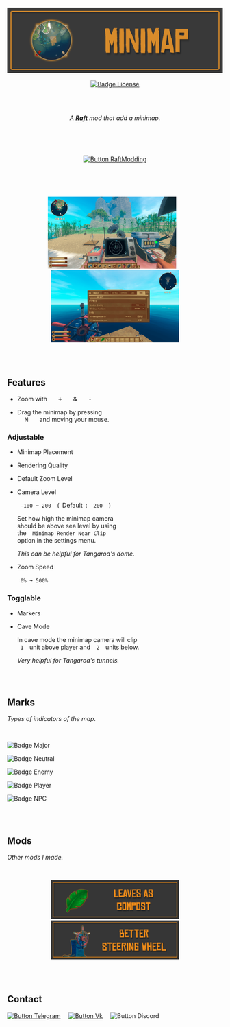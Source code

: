 
<div align = center>

![Banner]

[![Badge License]][License]

<br>
<br>

*A **[Raft]** mod that add a minimap.*

<br>
<br>
<br>

[![Button RaftModding]][RaftModding]

<br>
<br>
<br>

<img
    src = 'Resources/PreviewA.png'
    width = 300
/>   
<img
    src = 'Resources/PreviewB.png'
    width = 300
/>

</div>

<br>
<br>

## Features

-   Zoom with  <kbd>  +  </kbd>  &  <kbd>  -  </kbd>

-   Drag the minimap by pressing <br>
    <kbd>  M  </kbd>  and moving your mouse.

### Adjustable

-   Minimap Placement

-   Rendering Quality

-   Default Zoom Level

-   Camera Level

    ` -100 ➞ 200 `  (  Default  :  ` 200 `  )

    Set how high the minimap camera <br>
    should be above sea level by using <br>
    the  ` Minimap Render Near Clip ` <br>
    option in the settings menu.
    
    *This can be helpful for  Tangaroa's dome.*
    
-   Zoom Speed

    ` 0% ➞ 500% `

### Togglable

-   Markers

-   Cave Mode

    In cave mode the minimap camera will clip <br>
    ` 1 `  unit above player and  ` 2 `  units below.
    
    *Very helpful for Tangaroa's tunnels.*

<br>
<br>

## Marks

*Types of indicators of the map.*

<br>

![Badge Major]

![Badge Neutral]

![Badge Enemy]

![Badge Player]

![Badge NPC]

<br>
<br>

## Mods

*Other mods I made.*

<br>


<div align = center>

[<img
    src = 'Resources/Leaves As Compost.png'
    width = 300
/>][Leaves As Compost]
[<img
    src = 'Resources/Better Steering Wheel.png'
    width = 300
/>][Better Steering Wheel]

</div>

<br>
<br>

## Contact

[![Button Telegram]][Telegram]   
[![Button Vk]][Vk]   
![Button Discord]

<br>


<!----------------------------------------------------------------------------->

[Better Steering Wheel]: https://www.raftmodding.com/mods/better-steering-wheel
[Leaves As Compost]: https://www.raftmodding.com/mods/leaves-as-compost
[RaftModding]: https://www.raftmodding.com/mods/minimap
[Telegram]: https://tg.brim.ml/
[Banner]: Minimap/banner.png
[Raft]: https://raft-game.com/
[Vk]: https://vk.brim.ml/

[License]: LICENSE


<!----------------------------------[ Badges ]--------------------------------->

[Badge License]: https://img.shields.io/badge/License-AGPL3-015d93.svg?style=for-the-badge&labelColor=blue

[Badge Neutral]: https://img.shields.io/badge/Domestic_Animals_+_Bees-E0A918?style=for-the-badge&logoColor=white&logo=GoogleMaps
[Badge Player]: https://img.shields.io/badge/Players-47AB3C?style=for-the-badge&logoColor=white&logo=GoogleMaps
[Badge Enemy]: https://img.shields.io/badge/Hostile_Creatures-CC3148?style=for-the-badge&logoColor=white&logo=GoogleMaps
[Badge Major]: https://img.shields.io/badge/Shark_+_Dolphins_+_Whale-2679CC?style=for-the-badge&logoColor=white&logo=GoogleMaps
[Badge NPC]: https://img.shields.io/badge/NPC-FC60A8?style=for-the-badge&logoColor=white&logo=GoogleMaps


<!---------------------------------[ Buttons ]--------------------------------->

[Button RaftModding]: https://img.shields.io/badge/RaftModding-3498db?style=for-the-badge&logoColor=white&logo=Wireshark
[Button Telegram]: https://img.shields.io/badge/Telegram-26A5E4?style=for-the-badge&logoColor=white&logo=Telegram
[Button Discord]: https://img.shields.io/badge/-Whitebrim%234444-5865F2?style=for-the-badge&logoColor=white&logo=Discord
[Button Vk]: https://img.shields.io/badge/Vk-0077FF?style=for-the-badge&logoColor=white&logo=VK
